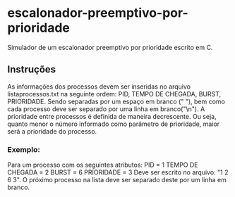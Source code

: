 # escalonador-preemptivo-por-prioridade
 Simulador de um escalonador preemptivo por prioridade escrito em C.

 ## Instruções
 As informações dos processos devem ser inseridas no arquivo listaprocessos.txt na seguinte ordem: PID, TEMPO DE CHEGADA, BURST, PRIORIDADE. Sendo separadas por um espaço em branco (" "), bem como cada processo deve ser separado por uma linha em branco("\n"). A prioridade entre processos é definida de maneira decrescente. Ou seja, quanto menor o número informado como parâmetro de prioridade, maior será a prioridade do processo.
 
 ### Exemplo: 
 Para um processo com os seguintes atributos:
 PID = 1
 TEMPO DE CHEGADA = 2
 BURST = 6
 PRIORIDADE = 3
 Deve ser escrito no arquivo: "1 2 6 3".
 O próximo processo na lista deve ser separado deste por um linha em branco.
